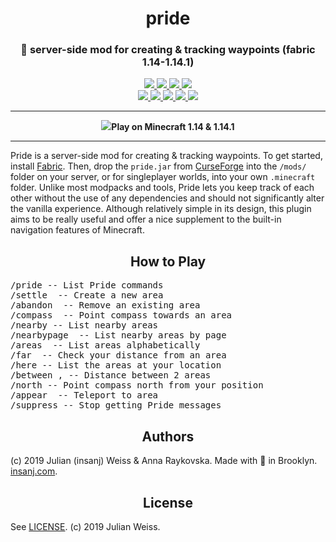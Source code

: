 <h1 align="center">pride</h1>
<h3 align="center">🦁  server-side mod for creating & tracking waypoints (fabric 1.14-1.14.1)</h3>

<p align="center">
  <a href="https://github.com/insanj/pride/releases">
    <img src="https://img.shields.io/github/release/insanj/pride.svg" />
  </a>

  <a href="https://github.com/insanj/pride/">
    <img src="https://img.shields.io/github/languages/code-size/insanj/pride.svg" />
  </a>

  <a href="https://github.com/insanj/pride/blob/master/LICENSE">
    <img src="https://img.shields.io/github/license/insanj/pride.svg" />
  </a>

  <a href="https://github.com/insanj/pride/releases/">
    <img src="https://img.shields.io/badge/🚀-Download%20on%20Github-green.svg" />
  </a>
  
  <br/>

  <a href="https://jdk.java.net/">
    <img src="https://img.shields.io/badge/java-8%20(1.8.0--131)-red.svg" />
  </a>


  <a href="https://minecraft.net/">
    <img src="https://img.shields.io/badge/minecraft-1.14--1.14.1-yellow.svg" />
  </a>
  
  <a href="https://maven.fabricmc.net/net/fabricmc/fabric">
    <img src="https://img.shields.io/badge/fabric-0.2.5.114-grey.svg" />
  </a>

  <a href="https://fabricmc.net/use">
    <img src="https://img.shields.io/badge/fabric--yarn-1.14+build.2-pink.svg" />
  </a>
  
  <a href="https://fabricmc.net/use">
    <img src="https://img.shields.io/badge/fabric--loader-0.4.0+build.121-orange.svg" />
  </a>
</p>

---

<p align="center">
  <img src="https://media-minecraftforum.cursecdn.com/avatars/0/1/635356669593325566.png"><b>Play on Minecraft 1.14 & 1.14.1</b>
</p>

---

Pride is a server-side mod for creating & tracking waypoints. To get started, install [Fabric](https://fabricmc.net/). Then, drop the `pride.jar` from [CurseForge](https://minecraft.curseforge.com/projects/pride) into the `/mods/` folder on your server, or for singleplayer worlds, into your own `.minecraft` folder. Unlike most modpacks and tools, Pride lets you keep track of each other without the use of any dependencies and should not significantly alter the vanilla experience. Although relatively simple in its design, this plugin aims to be really useful and offer a nice supplement to the built-in navigation features of Minecraft.


<h2 align="center">How to Play</h2>

<pre>
/pride -- List Pride commands
/settle <area_name> -- Create a new area
/abandon <area_name> -- Remove an existing area
/compass <area_name> -- Point compass towards an area
/nearby -- List nearby areas
/nearbypage <page_number> -- List nearby areas by page
/areas <page_number> -- List areas alphabetically
/far <area_name> -- Check your distance from an area
/here -- List the areas at your location
/between <area_1>,<area_2> -- Distance between 2 areas
/north -- Point compass north from your position
/appear <area_name> -- Teleport to area
/suppress -- Stop getting Pride messages
</pre>


<h2 align="center">Authors</h2>

(c) 2019 Julian (insanj) Weiss & Anna Raykovska. Made with 💚 in Brooklyn. <a href="http://insanj.com">insanj.com</a>.

<h2 align="center">License</h2>

See [LICENSE](https://github.com/insanj/pride/blob/master/LICENSE). (c) 2019 Julian Weiss.

